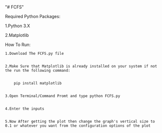 "# FCFS" 


Required Python Packages:


1.Python 3.X 


2.Matplotlib 


How To Run:


	1.Download The FCFS.py file 
	
	
	2.Make Sure that Matplotlib is already installed on your system if not the run the following command:


		pip install matplotlib
		
		
	3.Open Terminal/Command Promt and type python FCFS.py 
	
	
	4.Enter the inputs 
	
	
	5.Now After getting the plot then change the graph's vertical size to 0.1 or whatever you want from the configuration options of the plot 
	
